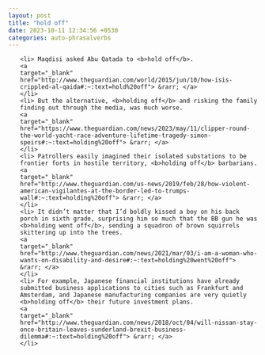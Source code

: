 ```yaml
---
layout: post
title: "hold off"
date: 2023-10-11 12:34:56 +0530
categories: auto-phrasalverbs
---
```

<ol>

    <li> Maqdisi asked Abu Qatada to <b>hold off</b>.
    <a 
    target="_blank" 
    href="http://www.theguardian.com/world/2015/jun/10/how-isis-crippled-al-qaida#:~:text=hold%20off"> &rarr; </a>
    </li>
    <li> But the alternative, <b>holding off</b> and risking the family finding out through the media, was much worse.
    <a 
    target="_blank" 
    href="https://www.theguardian.com/news/2023/may/11/clipper-round-the-world-yacht-race-adventure-lifetime-tragedy-simon-speirs#:~:text=holding%20off"> &rarr; </a>
    </li>
    <li> Patrollers easily imagined their isolated substations to be frontier forts in hostile territory, <b>holding off</b> barbarians.
    <a 
    target="_blank" 
    href="http://www.theguardian.com/us-news/2019/feb/28/how-violent-american-vigilantes-at-the-border-led-to-trumps-wall#:~:text=holding%20off"> &rarr; </a>
    </li>
    <li> It didn’t matter that I’d boldly kissed a boy on his back porch in sixth grade, surprising him so much that the BB gun he was <b>holding went off</b>, sending a squadron of brown squirrels skittering up into the trees.
    <a 
    target="_blank" 
    href="http://www.theguardian.com/news/2021/mar/03/i-am-a-woman-who-wants-on-disability-and-desire#:~:text=holding%20went%20off"> &rarr; </a>
    </li>
    <li> For example, Japanese financial institutions have already submitted business applications to cities such as Frankfurt and Amsterdam, and Japanese manufacturing companies are very quietly <b>holding off</b> their future investment plans.
    <a 
    target="_blank" 
    href="http://www.theguardian.com/news/2018/oct/04/will-nissan-stay-once-britain-leaves-sunderland-brexit-business-dilemma#:~:text=holding%20off"> &rarr; </a>
    </li>